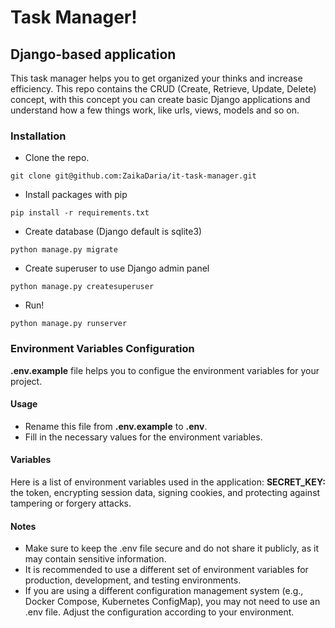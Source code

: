 # Task Manager!

## Django-based application

This task manager helps you to get organized your thinks and increase efficiency. This repo contains the CRUD (Create, Retrieve, Update, Delete) concept, with this concept you can create basic Django applications and understand how a few things work, like urls, views, models and so on. 

### Installation
* Clone the repo.
```git
git clone git@github.com:ZaikaDaria/it-task-manager.git
```
* Install packages with pip
```
pip install -r requirements.txt
```
* Create database (Django default is sqlite3)
```
python manage.py migrate
```
* Create superuser to use Django admin panel
```
python manage.py createsuperuser
```
* Run!
```
python manage.py runserver
```
### Environment Variables Configuration

**.env.example** file helps you to configue the environment variables for your project.

#### Usage
* Rename this file from **.env.example** to **.env**.
* Fill in the necessary values for the environment variables.

#### Variables
Here is a list of environment variables used in the application:
**SECRET_KEY:** the token, encrypting session data, signing cookies, and protecting against tampering or forgery attacks.

#### Notes
* Make sure to keep the .env file secure and do not share it publicly, as it may contain sensitive information.
* It is recommended to use a different set of environment variables for production, development, and testing environments.
* If you are using a different configuration management system (e.g., Docker Compose, Kubernetes ConfigMap), you may not need to use an .env file. Adjust the configuration according to your environment.
